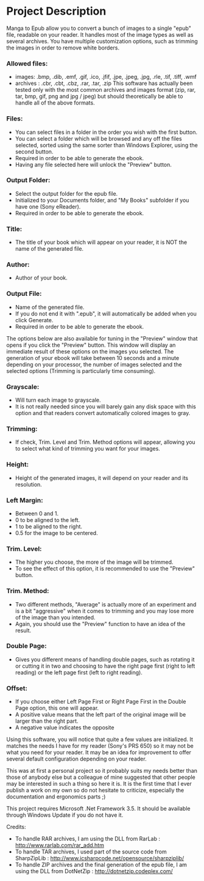 # Project Description

Manga to Epub allow you to convert a bunch of images to a single "epub" file, readable on your reader.
It handles most of the image types as well as several archives. You have multiple customization options, such as trimming the images in order to remove white borders.


### Allowed files:
* images: .bmp, .dib, .emf, .gif, .ico, .jfif, .jpe, .jpeg, .jpg, .rle, .tif, .tiff, .wmf
* archives : .cbr, .cbt, .cbz, .rar, .tar, .zip
This software has actually been tested only with the most common archives and images format (zip, rar, tar, bmp, gif, png and jpg / jpeg) but should theoretically be able to handle all of the above formats.


### Files:
* You can select files in a folder in the order you wish with the first button.
* You can select a folder which will be browsed and any off the files selected, sorted using the same sorter than Windows Explorer, using the second button.
* Required in order to be able to generate the ebook.
* Having any file selected here will unlock the "Preview" button.

### Output Folder:
* Select the output folder for the epub file.
* Initialized to your Documents folder, and "My Books" subfolder if you have one (Sony eReader).
* Required in order to be able to generate the ebook.

### Title:
* The title of your book which will appear on your reader, it is NOT the name of the generated file.

### Author:
* Author of your book.

### Output File:
* Name of the generated file.
* If you do not end it with ".epub", it will automatically be added when you click Generate.
* Required in order to be able to generate the ebook.


The options below are also available for tuning in the "Preview" window that opens if you click the "Preview" button.
This window will display an immediate result of these options on the images you selected.
The generation of your ebook will take between 10 seconds and a minute depending on your processor, the number of images selected and the selected options (Trimming is particularly time consuming).

### Grayscale:
* Will turn each image to grayscale.
* It is not really needed since you will barely gain any disk space with this option and that readers convert automatically colored images to gray.

### Trimming:
* If check, Trim. Level and Trim. Method options will appear, allowing you to select what kind of trimming you want for your images.

### Height:
* Height of the generated images, it will depend on your reader and its resolution.

### Left Margin:
* Between 0 and 1.
* 0 to be aligned to the left.
* 1 to be aligned to the right.
* 0.5 for the image to be centered.

### Trim. Level:
* The higher you choose, the more of the image will be trimmed.
* To see the effect of this option, it is recommended to use the "Preview" button.

### Trim. Method:
* Two different methods, "Average" is actually more of an experiment and is a bit "aggressive" when it comes to trimming and you may lose more of the image than you intended.
* Again, you should use the "Preview" function to have an idea of the result.

### Double Page:
* Gives you different means of handling double pages, such as rotating it or cutting it in two and choosing to have the right page first (right to left reading) or the left page first (left to right reading).

### Offset:
* If you choose either Left Page First or Right Page First in the Double Page option, this one will appear.
* A positive value means that the left part of the original image will be larger than the right part.
* A negative value indicates the opposite


Using this software, you will notice that quite a few values are initialized. It matches the needs I have for my reader (Sony's PRS 650) so it may not be what you need for your reader.
It may be an idea for improvement to offer several default configuration depending on your reader.

This was at first a personal project so it probably suits my needs better than those of anybody else but a colleague of mine suggested that other people may be interested in such a thing so here it is.
It is the first time that I ever publish a work on my own so do not hesitate to criticize, especially the documentation and ergonomics parts ;)

This project requires Microsoft .Net Framework 3.5. It should be available through Windows Update if you do not have it.


Credits:
* To handle RAR archives, I am using the DLL from RarLab : http://www.rarlab.com/rar_add.htm
* To handle TAR archives, I used part of the source code from SharpZipLib : http://www.icsharpcode.net/opensource/sharpziplib/
* To handle ZIP archives and the final generation of the epub file, I am using the DLL from DotNetZip : http://dotnetzip.codeplex.com/
